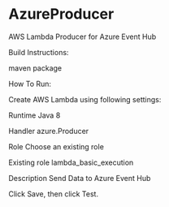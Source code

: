 # AzureProducer
AWS Lambda Producer for Azure Event Hub

Build Instructions:

maven package

How To Run:

Create AWS Lambda using following settings:

Runtime
Java 8

Handler
azure.Producer

Role
Choose an existing role

Existing role
lambda_basic_execution

Description
Send Data to Azure Event Hub

Click Save, then click Test.
